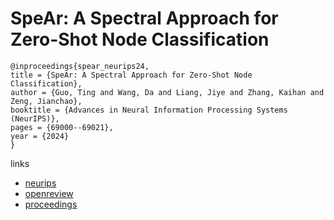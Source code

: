 # SpeAr: A Spectral Approach for Zero-Shot Node Classification

```
@inproceedings{spear_neurips24,
title = {SpeAr: A Spectral Approach for Zero-Shot Node Classification},
author = {Guo, Ting and Wang, Da and Liang, Jiye and Zhang, Kaihan and Zeng, Jianchao},
booktitle = {Advances in Neural Information Processing Systems (NeurIPS)},
pages = {69000--69021},
year = {2024}
}
```

links
- [neurips](https://nips.cc/Conferences/2024/Schedule?showEvent=94267)
- [openreview](https://openreview.net/forum?id=eU87jJyEK5)
- [proceedings](https://papers.nips.cc//paper_files/paper/2024/hash/7fa46657df480226112d5be3faf096c4-Abstract-Conference.html)
